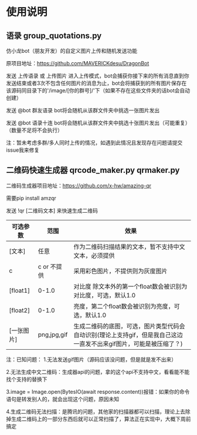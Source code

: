 # 使用说明

## 语录 group_quotations.py

仿小龙bot（朋友开发）的自定义图片上传和随机发送功能 

原项目地址：https://github.com/MAVERICKdesu/DragonBot

发送 上传语录 或 上传图片 进入上传模式，bot会捕获你接下来的所有消息直到你发送结束或者3次不包含任何图片的消息为止，bot会将捕获到的所有图片保存在该源码同目录下的'/image/[你的群号]/'下（如果不存在这些文件夹的话bot会自动创建）

发送 @bot 群友语录 bot将会随机从该群文件夹中挑选一张图片发出

发送 @bot 语录十连 bot将会随机从该群文件夹中挑选十张图片发出（可能重复）（数量不足将不会执行）

注：暂未考虑多群/多人同时上传的情况，如遇到此情况且发现存在问题请提交issue我来修复

## 二维码快速生成器 qrcode_maker.py qrmaker.py

二维码生成器项目地址：https://github.com/x-hw/amazing-qr

需要pip install amzqr

发送 !qr [二维码文本] 来快速生成二维码

|可选参数|范围|效果|
| --- | --- | --- |
| [文本] | 任意 | 作为二维码扫描结果的文本，暂不支持中文文本，必须提供 |
| c | c or 不提供 | 采用彩色图片，不提供则为灰度图片 |
| [float1] | 0-1.0 | 对比度 除文本外的第一个float数会被识别为对比度，可选，默认1.0 |
| [float2] | 0-1.0 | 亮度，第二个float数会被识别为亮度，可选，默认1.0 |
| [一张图片] | png,jpg,gif | 生成二维码的底图，可选，图片类型代码会自动识别(理论上支持gif，但是我自己这边一直发不出来gif图片，可能是被压缩了？) |

注：已知问题： 1.无法发送gif图片（源码应该没问题，但是就是发不出来）

2.无法生成中文二维码：生成器api的问题，拿的这个api不支持中文，看看能不能找个支持的替换下

3.image = Image.open(BytesIO(await response.content))报错：如果你的命令语句是转发别人的，就会出现这个问题，原因未知

4.生成二维码无法扫描：是腾讯的问题，其他家的扫描器都可以扫描，理论上去除掉生成二维码上的一部分东西后就可以正常扫描了，算法正在实现中，大概下周前搞定
